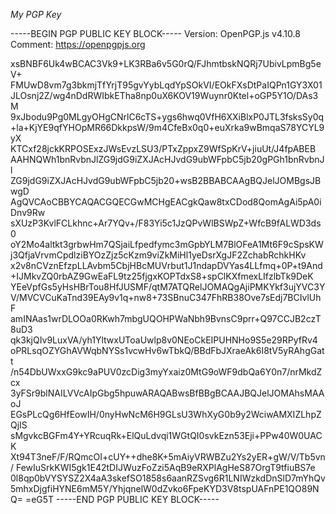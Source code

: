 *My PGP Key*

-----BEGIN PGP PUBLIC KEY BLOCK-----
Version: OpenPGP.js v4.10.8
Comment: https://openpgpjs.org

xsBNBF6Uk4wBCAC3Vk9+LK3RBa6v5G0rQ/FJhmtbskNQRj7UbivLpmBg5eV+
FMUwD8vm7g3bkmjTfYrjT95gvYybLqdYpSOkVI/EOkFXsDtPaIQPn1GY3X01
JLOsnj2Z/wg4nDdRWIbkETha8np0uX6KOV19Wuynr0Ktel+oGP5Y1O/DAs3M
9xJbodu9Pg0MLgyOHgCNrlC6cTS+ygs6hwq0VfH6XXiBlxP0JTL3fsksSy0q
+la+KjYE9qfYHOpMR66DkkpsW/9m4CfeBx0q0+euXrka9wBmqaS78YCYL9yX
KTCxf28jckKRPOSExzJWsEvzLSU3/PTxZppxZ9WfSpKrV+jiuUt/J4fpABEB
AAHNQWh1bnRvbnJlZG9jdG9iZXJAcHJvdG9ubWFpbC5jb20gPGh1bnRvbnJl
ZG9jdG9iZXJAcHJvdG9ubWFpbC5jb20+wsB2BBABCAAgBQJelJOMBgsJBwgD
AgQVCAoCBBYCAQACGQECGwMCHgEACgkQaw8txCDod8QomAgAi5pA0iDnv9Rw
sXUzP3KvlFCLkhnc+Ar7YQv+/F83Yi5c1JzQPvWlBSWpZ+WfcB9fALWD3ds0
oY2Mo4altkt3grbwHm7QSjaiLfpedfymc3mGpbYLM7BlOFeA1Mt6F9cSpsKW
j3QfjaVrvmCpdlziBYOzZjz5cKzm9viZkMiHl1yeDsrXgJF2ZchabRchkHKv
x2v8nCVznEfzpLLAvbm5CbjHBcMUVrbut1J1ndapDVYas4LLfmq+0P+t9And
+IJMkvZQ0rbAZ9GwEaFL9tz25fjgxKOPTdxS8+spClKXfmexLIfzlbTk9DeK
YEeVpfGs5yHsHBrTou8HfJUSMF/qtM7ATQRelJOMAQgAjiPMKYkf3ujYVC3Y
V/MVCVCuKaTnd39EAy9v1q+nw8+73SBnuC347FhRB38Ove7sEdj7BCIvlUhF
amINAas1wrDLOOa0RKwh7mbgUQOHPWaNbh9BvnsC9prr+Q97CCJB2czT8uD3
qk3kjQIv9LuxVA/yh1YltwxUToaUwlp8v0NEoCkEIPUHNHo9S5e29RPyfRv4
oPRLsqOZYGhAVWqbNYSs1vcwHv6wTbkQ/BBdFbJXraeAk6I8tV5yRAhgGatt
/n54DbUWxxG9kc9aPUV0zcDig3myYxaiz0MtG9oWF9dbQa6Y0n7/nrMkdZcx
3yFSr9blNAILVVcAIpGbg5hpuwARAQABwsBfBBgBCAAJBQJelJOMAhsMAAoJ
EGsPLcQg6HfEowIH/0nyHwNcM6H9GLsU3WhXyG0b9y2WciwAMXIZLhpZQjIS
sMgvkcBGFm4Y+YRcuqRk+ElQuLdvqi1WGtQI0svkEzn53Eji+PPw40W0UACK
Xt94T3neF/F/RQmcOI+cUY++dhe8K+5mAiyVRWBZu2Ys2yER+gW/V/Tb5vn/
FewIuSrkKWI5gk1E42tDIJWuzFoZzi5AqB9eRXPlAgHeS87OrgT9tfiuBS7e
0l8qp0bVYSYSZ2X4aA3skefSO1858s6aanRZSvg6R1LNIWzkdDnSlD7mYhQv
5mhxDjgfiHYNE6mM5Y/YhjqnelW0dZvko6FpeKYD3V8tspUAFnPE1QO89NQ=
=eG5T
-----END PGP PUBLIC KEY BLOCK-----